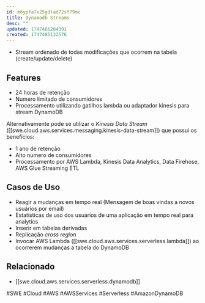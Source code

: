 ```yaml
---
id: m6ypfa7x25gdlad72sf79mc
title: Dynamodb Streams
desc: ""
updated: 1747486204391
created: 1747485132576
---
```


- Stream ordenado de todas modificações que ocorrem na tabela (create/update/delete)

## Features

- 24 horas de retenção
- Numero limitado de consumidores
- Processamento utilizando gatilhos lambda ou adaptador kinesis para stream DynamoDB

Alternativamente pode se utilizar o _Kinesis Data Stream_ ([[swe.cloud.aws.services.messaging.kinesis-data-stream]]) que possui os benefícios:

- 1 ano de retenção
- Alto numero de consumidores
- Processamento por AWS Lambda, Kinesis Data Analytics, Data Firehose, AWS Glue Streaming ETL

## Casos de Uso

- Reagir a mudanças em tempo real (Mensagem de boas vindas a novos usuários por email)
- Estatísticas de uso dos usuários de uma aplicação em tempo real para analytics
- Inserir em tabelas derivadas
- Replicação _cross region_
- Invocar AWS Lambda ([[swe.cloud.aws.services.serverless.lambda]]) ao ocorrerem mudanças a tabela do DynamoDB

## Relacionado

- [[swe.cloud.aws.services.serverless.dynamodb]]

#SWE #Cloud #AWS #AWSServices #Serverless #AmazonDynamoDB
